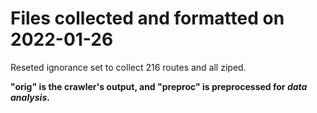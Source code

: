 # Files collected and formatted on 2022-01-26

Reseted ignorance set to collect 216 routes and all ziped.

**"orig" is the crawler's output, and "preproc" is preprocessed for *data analysis*.**
